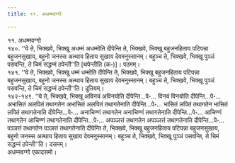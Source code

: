 ```yaml
---
title: ११. अधम्मवग्गो

---
```

११. अधम्मवग्गो  
१४०. ‘‘ये ते, भिक्खवे, भिक्खू अधम्मं अधम्मोति दीपेन्ति ते, भिक्खवे, भिक्खू बहुजनहिताय पटिपन्ना बहुजनसुखाय, बहुनो जनस्स अत्थाय हिताय सुखाय देवमनुस्सानम्। बहुञ्च ते, भिक्खवे, भिक्खू पुञ्ञं पसवन्ति, ते चिमं सद्धम्मं ठपेन्ती’’ति [थपेन्तीति (क॰)]। पठमम्।  
१४१. ‘‘ये ते, भिक्खवे, भिक्खू धम्मं धम्मोति दीपेन्ति ते, भिक्खवे, भिक्खू बहुजनहिताय पटिपन्ना बहुजनसुखाय, बहुनो जनस्स अत्थाय हिताय सुखाय देवमनुस्सानम्। बहुञ्च ते, भिक्खवे, भिक्खू पुञ्ञं पसवन्ति, ते चिमं सद्धम्मं ठपेन्ती’’ति। दुतियम्।  
१४२-१४९. ‘‘ये ते, भिक्खवे, भिक्खू अविनयं अविनयोति दीपेन्ति…पे॰… विनयं विनयोति दीपेन्ति…पे॰… अभासितं अलपितं तथागतेन अभासितं अलपितं तथागतेनाति दीपेन्ति…पे॰… भासितं लपितं तथागतेन भासितं लपितं तथागतेनाति दीपेन्ति…पे॰… अनाचिण्णं तथागतेन अनाचिण्णं तथागतेनाति दीपेन्ति…पे॰… आचिण्णं तथागतेन आचिण्णं तथागतेनाति दीपेन्ति…पे॰… अपञ्ञत्तं तथागतेन अपञ्ञत्तं तथागतेनाति दीपेन्ति…पे॰… पञ्ञत्तं तथागतेन पञ्ञत्तं तथागतेनाति दीपेन्ति ते, भिक्खवे, भिक्खू बहुजनहिताय पटिपन्ना बहुजनसुखाय, बहुनो जनस्स अत्थाय हिताय सुखाय देवमनुस्सानम्। बहुञ्च ते, भिक्खवे, भिक्खू पुञ्ञं पसवन्ति, ते चिमं सद्धम्मं ठपेन्ती’’ति। दसमम्।  
अधम्मवग्गो एकादसमो।  